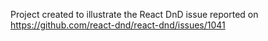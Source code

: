 Project created to illustrate the React DnD issue reported on https://github.com/react-dnd/react-dnd/issues/1041

